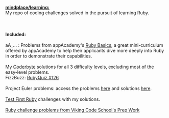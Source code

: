 <b><u>mindplace/learning:</b></u> <br />
My repo of coding challenges solved in the pursuit of learning Ruby. <br />
<br />
<br />
<br />
<b>Included:</b> <br />
<br />
aA_... : Problems from appAcademy's [Ruby Basics](http://prepwork.appacademy.io/mini-curriculum/), a great mini-curriculum offered by appAcademy to help their applicants dive more deeply into Ruby in order to demonstrate their capabilities. <br /> 
<br />
My [Coderbyte](https://coderbyte.com/) solutions for all 3 difficulty levels, excluding most of the easy-level problems.
<br />
FizzBuzz: [RubyQuiz #126](http://rubyquiz.com/quiz126.html) <br />
<br />
Project Euler problems: access the problems [here](https://projecteuler.net/archives) and solutions [here](https://code.google.com/p/projecteuler-solutions/wiki/ProjectEulerSolutions). <br />
<br />
[Test First Ruby](http://testfirst.org/learn_ruby) challenges with my solutions. <br />
<br />
[Ruby challenge problems from Viking Code School's Prep Work](http://www.vikingcodeschool.com/web-markup-and-coding/level-up-your-ruby-judo)


